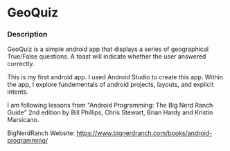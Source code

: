 # GeoQuiz
### Description

GeoQuiz is a simple android app that displays a series of geographical True/False questions. A toast will indicate whether the user answered correctly.

This is my first android app. I used Android Studio to create this app. Within the app, I explore fundementals of android projects, layouts, and explicit intents. 

I am following lessons from "Android Programming: The Big Nerd Ranch Guide" 2nd edition by Bill Phillips, Chris Stewart, Brian Hardy and Kristin Marsicano. 

BigNerdRanch Website: https://www.bignerdranch.com/books/android-programming/
